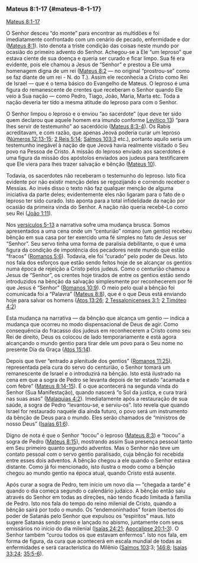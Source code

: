### Mateus 8:1-17 {#mateus-8-1-17}

[Mateus 8:1-17](http://bibliaonline.com.br/acf/mt/8/1-17)

O Senhor desceu “do monte” para encontrar as multidões e foi imediatamente confrontado com um cenário de pecado, enfermidade e dor ([Mateus 8:1](http://bibliaonline.com.br/acf/mt/8/1)). Isto denota a triste condição das coisas neste mundo por ocasião do primeiro advento do Senhor. Achegou-se a Ele “um leproso” que estava ciente de sua doença e queria ser curado e ficar limpo. Sua fé era evidente, pois ele chamou a Jesus de “Senhor” e prestou a Ele uma homenagem digna de um rei ([Mateus 8:2](http://bibliaonline.com.br/acf/mt/8/2) — no original “prostrou-se” como se faz diante de um rei - N. do T.). Assim ele reconhecia a Cristo como Rei de Israel — que é o tema básico do Evangelho de Mateus. O leproso é uma figura do remanescente de crentes que receberam o Senhor quando Ele veio à Sua nação — como Pedro, Tiago, João, Maria, Marta etc. Toda a nação deveria ter tido a mesma atitude do leproso para com o Senhor.

O Senhor limpou o leproso e o enviou “ao sacerdote” (que deve ter sido quem declarou que aquele homem era imundo conforme [Levítico 13](http://bibliaonline.com.br/acf/lv/13)) “para lhes servir de testemunho” ao sacerdócio ([Mateus 8:3-4](http://bibliaonline.com.br/acf/mt/8/3-4)). Os Rabis acreditavam, e com razão, que apenas Jeová poderia curar um leproso ([Números 12:13-15](http://bibliaonline.com.br/acf/nm/12/13-15); [2 Reis 5:14](http://bibliaonline.com.br/acf/2rs/5/14); [Salmos 103:3](http://bibliaonline.com.br/acf/sl/103/3) etc.), portanto aquilo seria um testemunho inegável à nação de que Jeová havia realmente visitado o Seu povo na Pessoa de Cristo. A missão do leproso enviado aos sacerdotes é uma figura da missão dos apóstolos enviados aos judeus para testificarem que Ele viera para lhes trazer salvação e bênção ([Mateus 10](http://bibliaonline.com.br/acf/mt/10)).

Todavia, os sacerdotes não receberam o testemunho do leproso. Isto fica evidente por não existir menção deles se regozijando e correndo receber o Messias. Ao invés disso o texto não faz qualquer menção de alguma iniciativa da parte deles; evidentemente eles não ligaram para o fato de o leproso ter sido curado. Isto aponta para a total infidelidade da nação por ocasião da primeira vinda do Senhor. A nação não queria recebê-Lo como seu Rei ([João 1:11](http://bibliaonline.com.br/acf/jo/1/11)).

Nos [versículos 5-13](http://bibliaonline.com.br/acf/mt/8/5-13) a narrativa sofre uma mudança brusca. Somos apresentados a uma cena onde um “centurião” romano (um gentio) recebeu bênção em sua casa por ter exercido uma fé simples no fato de Jesus ser “Senhor”. Seu servo tinha uma forma de paralisia debilitante, o que é uma figura da condição de impotência dos pecadores neste mundo que estão “fracos” ([Romanos 5:6](http://bibliaonline.com.br/acf/rm/5/6)). Todavia, ele foi “curado” pelo poder de Deus. Isto nos fala dos esforços que estão sendo feitos hoje de se alcançar os gentios numa época de rejeição a Cristo pelos judeus. Como o centurião chamou a Jesus de “Senhor”, os crentes hoje tirados de entre os gentios estão sendo introduzidos na bênção da salvação simplesmente por reconhecerem por fé que Jesus é “Senhor” ([Romanos 10:9](http://bibliaonline.com.br/acf/rm/10/9)). O meio pelo qual a bênção foi comunicada foi a “Palavra” ([Mateus 8:8](http://bibliaonline.com.br/acf/mt/8/8)), que é o que Deus está enviando hoje para salvar os homens ([Atos 13:26](http://bibliaonline.com.br/acf/atos/13/26); [2 Tessalonicenses 3:1](http://bibliaonline.com.br/acf/2ts/3/1); [2 Timóteo 4:2](http://bibliaonline.com.br/acf/2tm/4/2))

Esta mudança na narrativa — da bênção que alcança um gentio — indica a mudança que ocorreu no modo dispensacional de Deus de agir. Como consequência do fracasso dos judeus em reconhecerem a Cristo como seu Rei de direito, Deus os colocou de lado temporariamente e está agora alcançando o mundo gentio para tirar dele um povo para o Seu nome no presente Dia da Graça ([Atos 15:14](http://bibliaonline.com.br/acf/atos/15/14)).

Depois que tiver “entrado a plenitude dos gentios” ([Romanos 11:25](http://bibliaonline.com.br/acf/rm/11/25)), representada pela cura do servo do centurião, o Senhor tomará um remanescente de Israel e o introduzirá na bênção. Isto está ilustrado na cena em que a sogra de Pedro se levanta depois de ter estado “acamada e com febre” ([Mateus 8:14-15](http://bibliaonline.com.br/acf/mt/8/14-15)). É o que acontecerá na segunda vinda do Senhor (Sua Manifestação), quando nascerá “o Sol da justiça, e cura trará nas suas asas” ([Malaquias 4:2](http://bibliaonline.com.br/acf/ml/4/2)). Imediatamente após a restauração de sua saúde, a sogra de Pedro “levantou-se, e serviu-os”. Isto revela que quando Israel for restaurado naquele dia ainda futuro, o povo será um instrumento da bênção de Deus para o mundo. Eles serão chamados de “ministros de nosso Deus” ([Isaías 61:6](http://bibliaonline.com.br/acf/is/61/6)).

Digno de nota é que o Senhor “tocou” o leproso ([Mateus 8:3](http://bibliaonline.com.br/acf/mt/8/3)) e “tocou” a sogra de Pedro ([Mateus 8:15](http://bibliaonline.com.br/acf/mt/8/15)), mostrando assim Sua presença pessoal tanto em Seu primeiro quanto segundo adventos. Mas o Senhor não teve um contato pessoal com o servo gentio paralisado, cuja bênção foi recebida entre esses dois adventos. A bênção chegou a ele quando o Senhor estava distante. Como já foi mencionado, isto ilustra o modo como a bênção chegou ao mundo gentio na época atual, quando Cristo está ausente.

Após curar a sogra de Pedro, tem início um novo dia — “chegada a tarde” é quando o dia começa segundo o calendário judaico. A bênção então saiu através do Senhor em todas as direções, não tendo ficado limitada à família de Pedro. Isto nos fala do tempo do reino milenial de Cristo, quando a bênção sairá por todo o mundo. Os “endemoninhados” foram libertos do poder de Satanás pelo Senhor que expulsou os “espíritos” maus. Isto sugere Satanás sendo preso e lançado no abismo, juntamente com seus emissários no início do dia milenial ([Isaías 24:21](http://bibliaonline.com.br/acf/is/24/21); [Apocalipse 20:1-3](http://bibliaonline.com.br/acf/ap/20/1-3)). O Senhor também “curou todos os que estavam enfermos”. Isto nos fala, em forma de figura, da cura que acontecerá em escala mundial de todas as enfermidades e será característica do Milênio ([Salmos 103](http://bibliaonline.com.br/acf/sl/10/3):3; [146:8](http://bibliaonline.com.br/acf/sl/146/8); [Isaías 33:24](http://bibliaonline.com.br/acf/is/33/24); [35:5-6](http://bibliaonline.com.br/acf/is/35/5-6)).